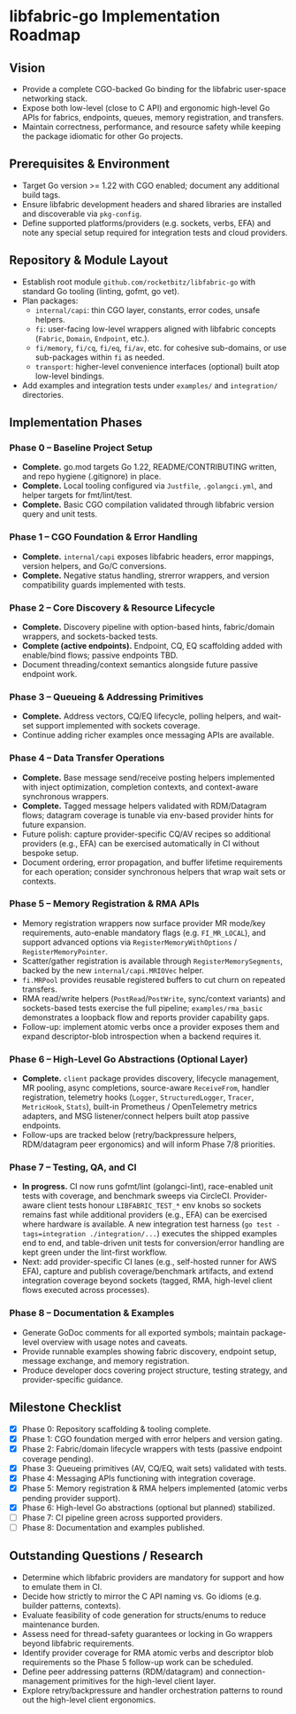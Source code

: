 # libfabric-go Implementation Roadmap

## Vision
- Provide a complete CGO-backed Go binding for the libfabric user-space networking stack.
- Expose both low-level (close to C API) and ergonomic high-level Go APIs for fabrics, endpoints, queues, memory registration, and transfers.
- Maintain correctness, performance, and resource safety while keeping the package idiomatic for other Go projects.

## Prerequisites & Environment
- Target Go version >= 1.22 with CGO enabled; document any additional build tags.
- Ensure libfabric development headers and shared libraries are installed and discoverable via `pkg-config`.
- Define supported platforms/providers (e.g. sockets, verbs, EFA) and note any special setup required for integration tests and cloud providers.

## Repository & Module Layout
- Establish root module `github.com/rocketbitz/libfabric-go` with standard Go tooling (linting, gofmt, go vet).
- Plan packages:
  - `internal/capi`: thin CGO layer, constants, error codes, unsafe helpers.
  - `fi`: user-facing low-level wrappers aligned with libfabric concepts (`Fabric`, `Domain`, `Endpoint`, etc.).
  - `fi/memory`, `fi/cq`, `fi/eq`, `fi/av`, etc. for cohesive sub-domains, or use sub-packages within `fi` as needed.
  - `transport`: higher-level convenience interfaces (optional) built atop low-level bindings.
- Add examples and integration tests under `examples/` and `integration/` directories.

## Implementation Phases

### Phase 0 – Baseline Project Setup
- **Complete.** go.mod targets Go 1.22, README/CONTRIBUTING written, and repo hygiene (.gitignore) in place.
- **Complete.** Local tooling configured via `Justfile`, `.golangci.yml`, and helper targets for fmt/lint/test.
- **Complete.** Basic CGO compilation validated through libfabric version query and unit tests.

### Phase 1 – CGO Foundation & Error Handling
- **Complete.** `internal/capi` exposes libfabric headers, error mappings, version helpers, and Go/C conversions.
- **Complete.** Negative status handling, strerror wrappers, and version compatibility guards implemented with tests.

### Phase 2 – Core Discovery & Resource Lifecycle
- **Complete.** Discovery pipeline with option-based hints, fabric/domain wrappers, and sockets-backed tests.
- **Complete (active endpoints).** Endpoint, CQ, EQ scaffolding added with enable/bind flows; passive endpoints TBD.
- Document threading/context semantics alongside future passive endpoint work.

### Phase 3 – Queueing & Addressing Primitives
- **Complete.** Address vectors, CQ/EQ lifecycle, polling helpers, and wait-set support implemented with sockets coverage.
- Continue adding richer examples once messaging APIs are available.

### Phase 4 – Data Transfer Operations
- **Complete.** Base message send/receive posting helpers implemented with inject optimization, completion contexts, and context-aware synchronous wrappers.
- **Complete.** Tagged message helpers validated with RDM/Datagram flows; datagram coverage is tunable via env-based provider hints for future expansion.
- Future polish: capture provider-specific CQ/AV recipes so additional providers (e.g., EFA) can be exercised automatically in CI without bespoke setup.
- Document ordering, error propagation, and buffer lifetime requirements for each operation; consider synchronous helpers that wrap wait sets or contexts.

### Phase 5 – Memory Registration & RMA APIs
- Memory registration wrappers now surface provider MR mode/key requirements, auto-enable mandatory flags (e.g. `FI_MR_LOCAL`), and support advanced options via `RegisterMemoryWithOptions` / `RegisterMemoryPointer`.
- Scatter/gather registration is available through `RegisterMemorySegments`, backed by the new `internal/capi.MRIOVec` helper.
- `fi.MRPool` provides reusable registered buffers to cut churn on repeated transfers.
- RMA read/write helpers (`PostRead`/`PostWrite`, sync/context variants) and sockets-based tests exercise the full pipeline; `examples/rma_basic` demonstrates a loopback flow and reports provider capability gaps.
- Follow-up: implement atomic verbs once a provider exposes them and expand descriptor-blob introspection when a backend requires it.

### Phase 6 – High-Level Go Abstractions (Optional Layer)
- **Complete.** `client` package provides discovery, lifecycle management, MR pooling, async completions, source-aware `ReceiveFrom`, handler registration, telemetry hooks (`Logger`, `StructuredLogger`, `Tracer`, `MetricHook`, `Stats`), built-in Prometheus / OpenTelemetry metrics adapters, and MSG listener/connect helpers built atop passive endpoints.
- Follow-ups are tracked below (retry/backpressure helpers, RDM/datagram peer ergonomics) and will inform Phase 7/8 priorities.

### Phase 7 – Testing, QA, and CI
- **In progress.** CI now runs gofmt/lint (golangci-lint), race-enabled unit tests with coverage, and benchmark sweeps via CircleCI. Provider-aware client tests honour `LIBFABRIC_TEST_*` env knobs so sockets remains fast while additional providers (e.g., EFA) can be exercised where hardware is available. A new integration test harness (`go test -tags=integration ./integration/...`) executes the shipped examples end to end, and table-driven unit tests for conversion/error handling are kept green under the lint-first workflow.
- Next: add provider-specific CI lanes (e.g., self-hosted runner for AWS EFA), capture and publish coverage/benchmark artifacts, and extend integration coverage beyond sockets (tagged, RMA, high-level client flows executed across processes).

### Phase 8 – Documentation & Examples
- Generate GoDoc comments for all exported symbols; maintain package-level overview with usage notes and caveats.
- Provide runnable examples showing fabric discovery, endpoint setup, message exchange, and memory registration.
- Produce developer docs covering project structure, testing strategy, and provider-specific guidance.

## Milestone Checklist
- [x] Phase 0: Repository scaffolding & tooling complete.
- [x] Phase 1: CGO foundation merged with error helpers and version gating.
- [x] Phase 2: Fabric/domain lifecycle wrappers with tests (passive endpoint coverage pending).
- [x] Phase 3: Queueing primitives (AV, CQ/EQ, wait sets) validated with tests.
- [x] Phase 4: Messaging APIs functioning with integration coverage.
- [x] Phase 5: Memory registration & RMA helpers implemented (atomic verbs pending provider support).
- [x] Phase 6: High-level Go abstractions (optional but planned) stabilized.
- [ ] Phase 7: CI pipeline green across supported providers.
- [ ] Phase 8: Documentation and examples published.

## Outstanding Questions / Research
- Determine which libfabric providers are mandatory for support and how to emulate them in CI.
- Decide how strictly to mirror the C API naming vs. Go idioms (e.g. builder patterns, contexts).
- Evaluate feasibility of code generation for structs/enums to reduce maintenance burden.
- Assess need for thread-safety guarantees or locking in Go wrappers beyond libfabric requirements.
- Identify provider coverage for RMA atomic verbs and descriptor blob requirements so the Phase 5 follow-up work can be scheduled.
- Define peer addressing patterns (RDM/datagram) and connection-management primitives for the high-level client layer.
- Explore retry/backpressure and handler orchestration patterns to round out the high-level client ergonomics.

